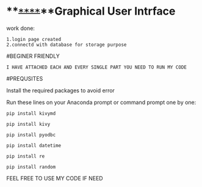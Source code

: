 # **~~`****`~~**Graphical User Intrface

work done:
    
    1.login page created 
    2.connectd with database for storage purpose

#BEGINER FRIENDLY

    I HAVE ATTACHED EACH AND EVERY SINGLE PART YOU NEED TO RUN MY CODE

#PREQUSITES 
  
Install the required packages to avoid error

Run these lines on your Anaconda prompt or command prompt one by one:

    pip install kivymd

    pip install kivy

    pip install pyodbc

    pip install datetime

    pip install re
    
    pip install random
    
FEEL FREE TO USE MY CODE IF NEED 

 